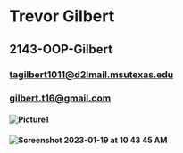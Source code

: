 # Trevor Gilbert
## 2143-OOP-Gilbert
### tagilbert1011@d2lmail.msutexas.edu

### gilbert.t16@gmail.com

#### ![Picture1](https://user-images.githubusercontent.com/122938102/213502321-e8c01995-708e-4fe2-a234-34f16f7a0944.png)
#### ![Screenshot 2023-01-19 at 10 43 45 AM](https://user-images.githubusercontent.com/122938102/213503996-61c7bea3-daaa-4d5a-b7db-3d00d043c759.png)
